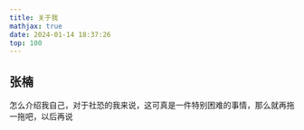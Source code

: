 ```yaml
---
title: 关于我
mathjax: true
date: 2024-01-14 18:37:26
top: 100
---
```


## 张楠

怎么介绍我自己，对于社恐的我来说，这可真是一件特别困难的事情，那么就再拖一拖吧，以后再说
